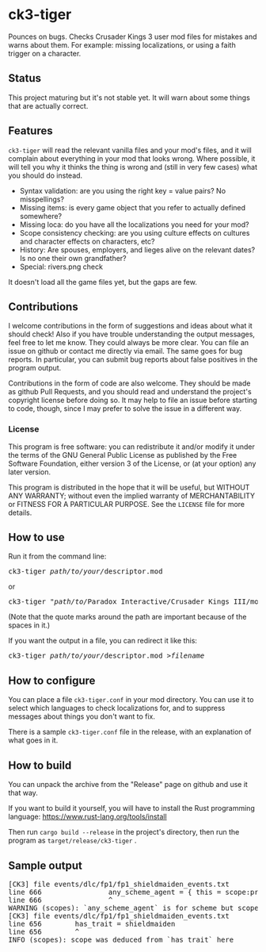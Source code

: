 # ck3-tiger
Pounces on bugs. Checks Crusader Kings 3 user mod files for mistakes and warns about them. For example: missing localizations, or using a faith trigger on a character.

## Status
This project maturing but it's not stable yet. It will warn about some things that are actually correct.

## Features
`ck3-tiger` will read the relevant vanilla files and your mod's files, and it will complain about everything in your mod that looks wrong. Where possible, it will tell you why it thinks the thing is wrong and (still in very few cases) what you should do instead.

* Syntax validation: are you using the right key = value pairs? No misspellings?
* Missing items: is every game object that you refer to actually defined somewhere?
* Missing loca: do you have all the localizations you need for your mod?
* Scope consistency checking: are you using culture effects on cultures and character effects on characters, etc?
* History: Are spouses, employers, and lieges alive on the relevant dates? Is no one their own grandfather?
* Special: rivers.png check

It doesn't load all the game files yet, but the gaps are few.

## Contributions

I welcome contributions in the form of suggestions and ideas about what it should check! Also if you have trouble understanding the output messages, feel free to let me know. They could always be more clear. You can file an issue on github or contact me directly via email. The same goes for bug reports. In particular, you can submit bug reports about false positives in the program output.

Contributions in the form of code are also welcome. They should be made as github Pull Requests, and you should read and understand the project's copyright license before doing so. It may help to file an issue before starting to code, though, since I may prefer to solve the issue in a different way.

### License

This program is free software: you can redistribute it and/or modify it under the terms of the GNU General Public License as published by the Free Software Foundation, either version 3 of the License, or (at your option) any later version.

This program is distributed in the hope that it will be useful, but WITHOUT ANY WARRANTY; without even the implied warranty of MERCHANTABILITY or FITNESS FOR A PARTICULAR PURPOSE. See the `LICENSE` file for more details.

## How to use
Run it from the command line:
<pre>
ck3-tiger <i>path/to/your/</i>descriptor.mod
</pre>
or
<pre>
ck3-tiger "<i>path/to/</i>Paradox Interactive/Crusader Kings III/mod/YourMod.mod"
</pre>

(Note that the quote marks around the path are important because of the spaces in it.)

If you want the output in a file, you can redirect it like this:
<pre>
ck3-tiger <i>path/to/your/</i>descriptor.mod ><i>filename</i>
</pre>


## How to configure
You can place a file `ck3-tiger.conf` in your mod directory. You can use it to select which languages to check localizations for, and to suppress messages about things you don't want to fix.

There is a sample `ck3-tiger.conf` file in the release, with an explanation of what goes in it.

## How to build
You can unpack the archive from the "Release" page on github and use it that way.

If you want to build it yourself, you will have to install the Rust programming language:
https://www.rust-lang.org/tools/install

Then run `cargo build --release` in the project's directory, then run the program as `target/release/ck3-tiger` .

## Sample output
<pre>
[CK3] file events/dlc/fp1/fp1_shieldmaiden_events.txt
line 666                any_scheme_agent = { this = scope:prospective_shieldmaiden }
line 666                ^
WARNING (scopes): `any_scheme_agent` is for scheme but scope seems to be character
[CK3] file events/dlc/fp1/fp1_shieldmaiden_events.txt
line 656        has_trait = shieldmaiden
line 656        ^
INFO (scopes): scope was deduced from `has_trait` here
</pre>
